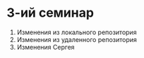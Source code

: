 # 3-ий семинар
1. Изменения из локального репозитория
2. Изменения из удаленного репозитория
3. Изменения Сергея